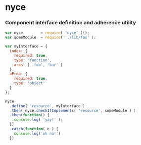 
# nyce

### Component interface definition and adherence utility

```javascript
var nyce        = require( 'nyce' )();
var someModule  = require( './lib/foo' );

var myInterface = {
  index: {
    required: true,
    type: 'function',
    args: [ 'foo', 'bar' ]
  },
  aProp: {
    required: true,
    type: 'object'
  }
};

nyce
  .define( 'resource', myInterface )
  .then( nyce.checkIfImplements( 'resource', someModule ) )
  .then(function() {
    console.log( 'yay!' );
  })
  .catch(function( e ) {
    console.log('oh no!')
  })

```
